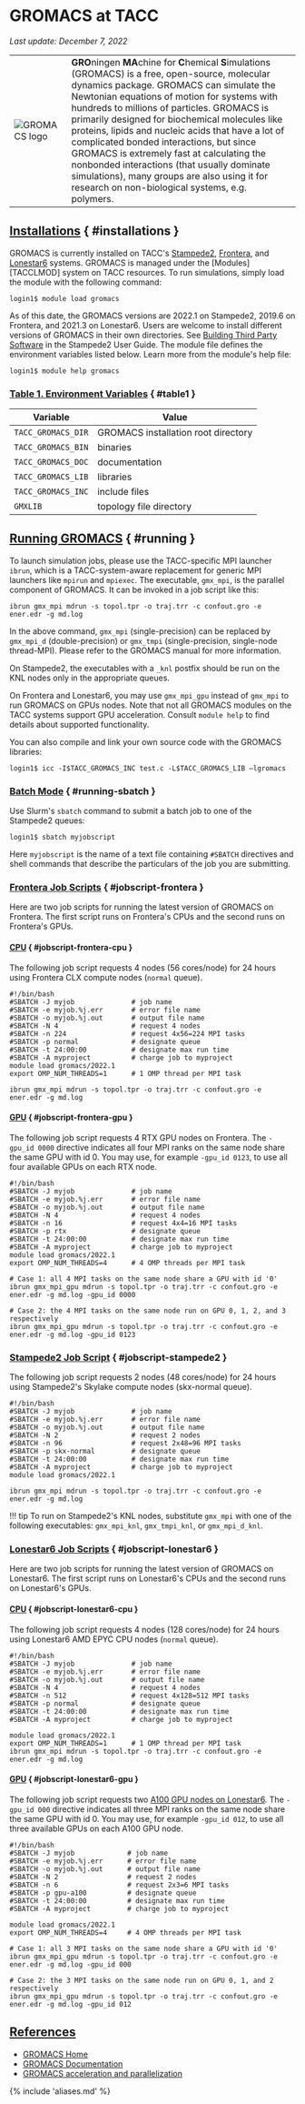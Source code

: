 # GROMACS at TACC
*Last update: December 7, 2022*

<table cellspacing="5" cellpadding="5"><tr>
<td><img alt="GROMACS logo" src="../imgs/gromacs-logo.png"></td><td>
<b>GRO</b>ningen <b>MA</b>chine for <b>C</b>hemical <b>S</b>imulations (GROMACS) is a free, open-source, molecular dynamics package. GROMACS can simulate the Newtonian equations of motion for systems with hundreds to millions of particles. GROMACS is primarily designed for biochemical molecules like proteins, lipids and nucleic acids that have a lot of complicated bonded interactions, but since GROMACS is extremely fast at calculating the nonbonded interactions (that usually dominate simulations), many groups are also using it for research on non-biological systems, e.g. polymers.</td></tr></table>

## [Installations](#installations) { #installations }

GROMACS is currently installed on TACC's [Stampede2](../../hpc/stampede2), [Frontera](../../hpc/frontera), and [Lonestar6](../../hpc/lonestar6) systems. GROMACS is managed under the [Modules][TACCLMOD] system on TACC resources. To run simulations, simply load the module with the following command:

``` cmd-line
login1$ module load gromacs
```

As of this date, the GROMACS versions are 2022.1 on Stampede2, 2019.6 on Frontera, and 2021.3 on Lonestar6. Users are welcome to install different versions of GROMACS in their own directories. See [Building Third Party Software](../../hpc/stampede2#building) in the Stampede2 User Guide. The module file defines the environment variables listed below. Learn more from the module's help file:

``` cmd-line
login1$ module help gromacs
```

### [Table 1. Environment Variables](#table1) { #table1 }

Variable | Value
--- | ---
<code>TACC_GROMACS_DIR</code> | GROMACS installation root directory
<code>TACC_GROMACS_BIN</code> | binaries
<code>TACC_GROMACS_DOC</code> | documentation
<code>TACC_GROMACS_LIB</code> | libraries
<code>TACC_GROMACS_INC</code> | include files
<code>GMXLIB</code> | topology file directory

## [Running GROMACS](#running) { #running }


To launch simulation jobs, please use the TACC-specific MPI launcher `ibrun`, which is a TACC-system-aware replacement for generic MPI launchers like `mpirun` and `mpiexec`. The executable, `gmx_mpi`, is the parallel component of GROMACS. It can be invoked in a job script like this:

``` job-script
ibrun gmx_mpi mdrun -s topol.tpr -o traj.trr -c confout.gro -e ener.edr -g md.log
```

In the above command, `gmx_mpi` (single-precision) can be replaced by `gmx_mpi_d` (double-precision) or `gmx_tmpi` (single-precision, single-node thread-MPI). Please refer to the GROMACS manual for more information.

On Stampede2, the executables with a `_knl` postfix should be run on the KNL nodes only in the appropriate queues.

On Frontera and Lonestar6, you may use `gmx_mpi_gpu` instead of `gmx_mpi` to run GROMACS on GPUs nodes. Note that not all GROMACS modules on the TACC systems support GPU acceleration. Consult `module help` to find details about supported functionality.

You can also compile and link your own source code with the GROMACS libraries:

``` cmd-line
login1$ icc -I$TACC_GROMACS_INC test.c -L$TACC_GROMACS_LIB –lgromacs
```

### [Batch Mode](#running-batch) { #running-sbatch }

Use Slurm's `sbatch` command to submit a batch job to one of the Stampede2 queues:

``` cmd-line
login1$ sbatch myjobscript
```

Here `myjobscript` is the name of a text file containing `#SBATCH` directives and shell commands that describe the particulars of the job you are submitting. 

### [Frontera Job Scripts](#jobscript-frontera) { #jobscript-frontera }

Here are two job scripts for running the latest version of GROMACS on Frontera.  The first script runs on Frontera's CPUs and the second runs on Frontera's GPUs.

#### [CPU](#jobscript-frontera-cpu) { #jobscript-frontera-cpu }

The following job script requests 4 nodes (56 cores/node) for 24 hours using Frontera CLX compute nodes (`normal` queue).

``` job-script
#!/bin/bash
#SBATCH -J myjob              # job name
#SBATCH -e myjob.%j.err       # error file name 
#SBATCH -o myjob.%j.out       # output file name 
#SBATCH -N 4                  # request 4 nodes
#SBATCH -n 224                # request 4x56=224 MPI tasks 
#SBATCH -p normal             # designate queue 
#SBATCH -t 24:00:00           # designate max run time 
#SBATCH -A myproject          # charge job to myproject 
module load gromacs/2022.1
export OMP_NUM_THREADS=1      # 1 OMP thread per MPI task

ibrun gmx_mpi mdrun -s topol.tpr -o traj.trr -c confout.gro -e ener.edr -g md.log
```
 
#### [GPU](#jobscript-frontera-gpu) { #jobscript-frontera-gpu }

The following job script requests 4 RTX GPU nodes on Frontera. The `-gpu_id 0000` directive indicates all four MPI ranks on the same node share the same GPU with id 0. You may use, for example `-gpu_id 0123`, to use all four available GPUs on each RTX node.

``` job-script
#!/bin/bash
#SBATCH -J myjob      	      # job name
#SBATCH -e myjob.%j.err       # error file name
#SBATCH -o myjob.%j.out   	  # output file name
#SBATCH -N 4              	  # request 4 nodes
#SBATCH -n 16              	  # request 4x4=16 MPI tasks
#SBATCH -p rtx  	          # designate queue
#SBATCH -t 24:00:00       	  # designate max run time
#SBATCH -A myproject      	  # charge job to myproject
module load gromacs/2022.1
export OMP_NUM_THREADS=4      # 4 OMP threads per MPI task

# Case 1: all 4 MPI tasks on the same node share a GPU with id '0'
ibrun gmx_mpi_gpu mdrun -s topol.tpr -o traj.trr -c confout.gro -e ener.edr -g md.log -gpu_id 0000

# Case 2: the 4 MPI tasks on the same node run on GPU 0, 1, 2, and 3 respectively
ibrun gmx_mpi_gpu mdrun -s topol.tpr -o traj.trr -c confout.gro -e ener.edr -g md.log -gpu_id 0123
```

### [Stampede2 Job Script](#jobscript-stampede2) { #jobscript-stampede2 }

The following job script requests 2 nodes (48 cores/node) for 24 hours using Stampede2's Skylake compute nodes (skx-normal queue).

``` job-script
#!/bin/bash
#SBATCH -J myjob              # job name
#SBATCH -e myjob.%j.err       # error file name 
#SBATCH -o myjob.%j.out       # output file name 
#SBATCH -N 2                  # request 2 nodes
#SBATCH -n 96                 # request 2x48=96 MPI tasks 
#SBATCH -p skx-normal         # designate queue 
#SBATCH -t 24:00:00           # designate max run time 
#SBATCH -A myproject          # charge job to myproject 
module load gromacs/2022.1

ibrun gmx_mpi mdrun -s topol.tpr -o traj.trr -c confout.gro -e ener.edr -g md.log
```
 
!!! tip
	To run on Stampede2's KNL nodes, substitute `gmx_mpi` with one of the following executables: `gmx_mpi_knl`, `gmx_tmpi_knl`, or `gmx_mpi_d_knl`.


### [Lonestar6 Job Scripts](#running-lonestar6) { #jobscript-lonestar6 }

Here are two job scripts for running the latest version of GROMACS on Lonestar6.  The first script runs on Lonestar6's CPUs and the second runs on Lonestar6's GPUs.

#### [CPU](#running-lonestar6-cpu) { #jobscript-lonestar6-cpu }

The following job script requests 4 nodes (128 cores/node) for 24 hours using Lonestar6 AMD EPYC CPU nodes (`normal` queue).

``` job-script
#!/bin/bash
#SBATCH -J myjob              # job name
#SBATCH -e myjob.%j.err       # error file name 
#SBATCH -o myjob.%j.out       # output file name 
#SBATCH -N 4                  # request 4 nodes
#SBATCH -n 512                # request 4x128=512 MPI tasks 
#SBATCH -p normal             # designate queue 
#SBATCH -t 24:00:00           # designate max run time 
#SBATCH -A myproject          # charge job to myproject 

module load gromacs/2022.1
export OMP_NUM_THREADS=1      # 1 OMP thread per MPI task
ibrun gmx_mpi mdrun -s topol.tpr -o traj.trr -c confout.gro -e ener.edr -g md.log
```
 
#### [GPU](#running-lonestar6-gpu) { #jobscript-lonestar6-gpu }

The following job script requests two [A100 GPU nodes on Lonestar6](../../hpc/lonestar6#queues). The `-gpu_id 000` directive indicates all three MPI ranks on the same node share the same GPU with id 0.  You may use, for example `-gpu_id 012`, to use all three available GPUs on each A100 GPU node.

``` job-script
#!/bin/bash
#SBATCH -J myjob      	     # job name
#SBATCH -e myjob.%j.err      # error file name
#SBATCH -o myjob.%j.out      # output file name
#SBATCH -N 2              	 # request 2 nodes
#SBATCH -n 6              	 # request 2x3=6 MPI tasks
#SBATCH -p gpu-a100  	     # designate queue
#SBATCH -t 24:00:00       	 # designate max run time
#SBATCH -A myproject      	 # charge job to myproject

module load gromacs/2022.1
export OMP_NUM_THREADS=4     # 4 OMP threads per MPI task 

# Case 1: all 3 MPI tasks on the same node share a GPU with id '0'
ibrun gmx_mpi_gpu mdrun -s topol.tpr -o traj.trr -c confout.gro -e ener.edr -g md.log -gpu_id 000

# Case 2: the 3 MPI tasks on the same node run on GPU 0, 1, and 2 respectively
ibrun gmx_mpi_gpu mdrun -s topol.tpr -o traj.trr -c confout.gro -e ener.edr -g md.log -gpu_id 012
```

## [References](#refs)

* [GROMACS Home](http://www.gromacs.org/)
* [GROMACS Documentation](https://manual.gromacs.org/)
* [GROMACS acceleration and parallelization](https://manual.gromacs.org/documentation/current/user-guide/mdrun-performance.html)

{% include 'aliases.md' %}
